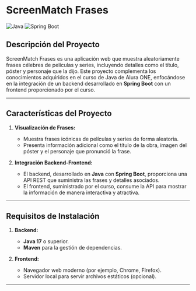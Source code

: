 # **ScreenMatch Frases**

![Java](https://img.shields.io/badge/Java-ED8B00?style=for-the-badge&logo=java&logoColor=white)
![Spring Boot](https://img.shields.io/badge/Spring%20Boot-6DB33F?style=for-the-badge&logo=springboot&logoColor=white)


## **Descripción del Proyecto**

ScreenMatch Frases es una aplicación web que muestra aleatoriamente frases célebres de películas y series, incluyendo detalles como el título, póster y personaje que la dijo. Este proyecto complementa los conocimientos adquiridos en el curso de Java de Alura ONE, enfocándose en la integración de un backend desarrollado en **Spring Boot** con un frontend proporcionado por el curso.

---

## **Características del Proyecto**

1. **Visualización de Frases:**
   - Muestra frases icónicas de películas y series de forma aleatoria.
   - Presenta información adicional como el título de la obra, imagen del póster y el personaje que pronunció la frase.

2. **Integración Backend-Frontend:**
   - El backend, desarrollado en **Java** con **Spring Boot**, proporciona una API REST que suministra las frases y detalles asociados.
   - El frontend, suministrado por el curso, consume la API para mostrar la información de manera interactiva y atractiva.

---

## **Requisitos de Instalación**

1. **Backend:**
   - **Java 17** o superior.
   - **Maven** para la gestión de dependencias.
   

2. **Frontend:**
   - Navegador web moderno (por ejemplo, Chrome, Firefox).
   - Servidor local para servir archivos estáticos (opcional).

---
